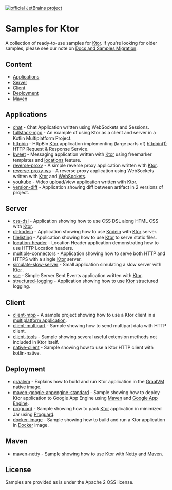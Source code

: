[![official JetBrains project](https://jb.gg/badges/official-flat-square.svg)](https://confluence.jetbrains.com/display/ALL/JetBrains+on+GitHub)

# Samples for Ktor

A collection of ready-to-use samples for [Ktor](https://ktor.io). If you're looking for older samples, please see our
note on [Docs and Samples Migration](https://blog.jetbrains.com/ktor/2020/09/16/docs-and-samples-migration/).

## Content

- [Applications](#Applications)
- [Server](#Server)
- [Client](#Client)
- [Deployment](#Deployment)
- [Maven](#Maven)

## Applications

* [chat](chat/README.md) - Chat Application written using WebSockets and Sessions.
* [fullstack-mpp](fullstack-mpp/README.md) - An example of using Ktor as a client and server in a Kotlin Multiplatform
  Project.
* [httpbin](httpbin/README.md) - HttpBin [Ktor](https://ktor.io) application implementing (large parts of)
  [httpbin(1)](https://httpbin.org/) HTTP Request & Response Service.
* [kweet](kweet/README.md) - Messaging application written with [Ktor](https://ktor.io) using freemarker templates and
  [locations](https://ktor.io/docs/locations.html) feature.
* [reverse-proxy](reverse-proxy/README.md) - A simple reverse proxy application written with [Ktor](https://ktor.io).
* [reverse-proxy-ws](reverse-proxy-ws/README.md) - A reverse proxy application using WebSockets written
  with [Ktor](https://ktor.io) and [WebSockets](https://ktor.io/docs/websocket.html).
* [youkube](youkube/README.md) - Video upload/view application written with [Ktor](https://ktor.io).
* [version-diff](version-diff/README.md) - Application showing diff between artifact in 2 versions of project.

## Server

* [css-dsl](css-dsl/README.md) - Application showing how to use CSS DSL along HTML CSS with [Ktor](https://ktor.io).
* [di-kodein](di-kodein/README.md) - Application showing how to use [Kodein](https://kodein.org)
  with [Ktor](https://ktor.io) server.
* [filelisting](filelisting/README.md) - Application showing how to use [Ktor](https://ktor.io) to serve static files.
* [location-header](location-header/README.md) - Location Header application demonstrating how to use HTTP Location
  headers.
* [multiple-connectors](multiple-connectors/README.md) - Application showing how to serve both HTTP and HTTPS with a
  single [Ktor](https://ktor.io) server.
* [simulate-slow-server](simulate-slow-server/README.md) - Small application simulating a slow server
  with [Ktor](https://ktor.io) .
* [sse](sse/README.md) - Simple Server Sent Events application written with [Ktor](https://ktor.io).
* [structured-logging](structured-logging/README.md) - Application showing how to use [Ktor](https://ktor.io)
  structured logging.

## Client

* [client-mpp](client-mpp/README.md) - A sample project showing how to use a Ktor client in
  a [multiplatform application](https://ktor.io/docs/http-client-multiplatform.html).
* [client-multipart](client-multipart/README.md) - Sample showing how to send multipart data with HTTP client.
* [client-tools](client-tools/README.md) - Sample showing several useful extension methods not included in Ktor itself.
* [native-client](native-client/README.md) - Sample showing how to use a Ktor HTTP client with kotlin-native.

## Deployment

* [graalvm](graalvm/README.md) - Explains how to build and run Ktor application in
  the [GraalVM](https://www.graalvm.org/) native image.
* [maven-google-appengine-standard](maven-google-appengine-standard/README.md) - Sample showing how to deploy Ktor
  application to Google App Engine using [Maven](https://maven.apache.org/) and
  [Google App Engine](https://cloud.google.com/appengine/).
* [proguard](proguard/README.md) - Sample showing how to pack [Ktor](https://ktor.io) application in minimized Jar using
  [Proguard](https://proguard.io/).
* [docker-image](docker-image/README.md) - Sample showing how to build and run a Ktor application
  in [Docker](https://www.docker.com/) image.

## Maven

* [maven-netty](maven-netty/README.md) - Sample showing how to use [Ktor](https://ktor.io) with
  [Netty](https://netty.io/) and [Maven](https://maven.apache.org/).

## License

Samples are provided as is under the Apache 2 OSS license. 

